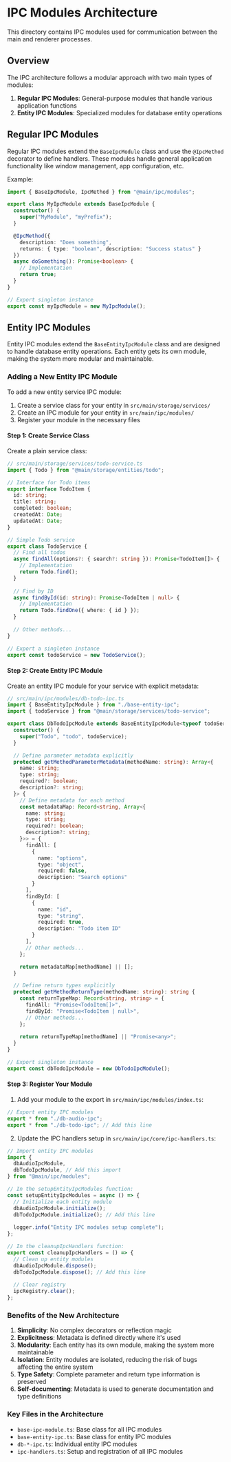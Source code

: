# IPC Modules Architecture

This directory contains IPC modules used for communication between the main and renderer processes.

## Overview

The IPC architecture follows a modular approach with two main types of modules:

1. **Regular IPC Modules**: General-purpose modules that handle various application functions
2. **Entity IPC Modules**: Specialized modules for database entity operations

## Regular IPC Modules

Regular IPC modules extend the `BaseIpcModule` class and use the `@IpcMethod` decorator to define handlers. These modules handle general application functionality like window management, app configuration, etc.

Example:

```typescript
import { BaseIpcModule, IpcMethod } from "@main/ipc/modules";

export class MyIpcModule extends BaseIpcModule {
  constructor() {
    super("MyModule", "myPrefix");
  }

  @IpcMethod({
    description: "Does something",
    returns: { type: "boolean", description: "Success status" }
  })
  async doSomething(): Promise<boolean> {
    // Implementation
    return true;
  }
}

// Export singleton instance
export const myIpcModule = new MyIpcModule();
```

## Entity IPC Modules

Entity IPC modules extend the `BaseEntityIpcModule` class and are designed to handle database entity operations. Each entity gets its own module, making the system more modular and maintainable.

### Adding a New Entity IPC Module

To add a new entity service IPC module:

1. Create a service class for your entity in `src/main/storage/services/`
2. Create an IPC module for your entity in `src/main/ipc/modules/`
3. Register your module in the necessary files

#### Step 1: Create Service Class

Create a plain service class:

```typescript
// src/main/storage/services/todo-service.ts
import { Todo } from "@main/storage/entities/todo";

// Interface for Todo items
export interface TodoItem {
  id: string;
  title: string;
  completed: boolean;
  createdAt: Date;
  updatedAt: Date;
}

// Simple Todo service
export class TodoService {
  // Find all todos
  async findAll(options?: { search?: string }): Promise<TodoItem[]> {
    // Implementation
    return Todo.find();
  }
  
  // Find by ID
  async findById(id: string): Promise<TodoItem | null> {
    // Implementation
    return Todo.findOne({ where: { id } });
  }
  
  // Other methods...
}

// Export a singleton instance
export const todoService = new TodoService();
```

#### Step 2: Create Entity IPC Module

Create an entity IPC module for your service with explicit metadata:

```typescript
// src/main/ipc/modules/db-todo-ipc.ts
import { BaseEntityIpcModule } from "./base-entity-ipc";
import { todoService } from "@main/storage/services/todo-service";

export class DbTodoIpcModule extends BaseEntityIpcModule<typeof todoService> {
  constructor() {
    super("Todo", "todo", todoService);
  }

  // Define parameter metadata explicitly
  protected getMethodParameterMetadata(methodName: string): Array<{
    name: string;
    type: string;
    required?: boolean;
    description?: string;
  }> {
    // Define metadata for each method
    const metadataMap: Record<string, Array<{
      name: string;
      type: string;
      required?: boolean;
      description?: string;
    }>> = {
      findAll: [
        {
          name: "options",
          type: "object",
          required: false,
          description: "Search options"
        }
      ],
      findById: [
        {
          name: "id",
          type: "string",
          required: true,
          description: "Todo item ID"
        }
      ],
      // Other methods...
    };

    return metadataMap[methodName] || [];
  }

  // Define return types explicitly
  protected getMethodReturnType(methodName: string): string {
    const returnTypeMap: Record<string, string> = {
      findAll: "Promise<TodoItem[]>",
      findById: "Promise<TodoItem | null>",
      // Other methods...
    };
    
    return returnTypeMap[methodName] || "Promise<any>";
  }
}

// Export singleton instance
export const dbTodoIpcModule = new DbTodoIpcModule();
```

#### Step 3: Register Your Module

1. Add your module to the export in `src/main/ipc/modules/index.ts`:

```typescript
// Export entity IPC modules
export * from "./db-audio-ipc";
export * from "./db-todo-ipc"; // Add this line
```

2. Update the IPC handlers setup in `src/main/ipc/core/ipc-handlers.ts`:

```typescript
// Import entity IPC modules
import {
  dbAudioIpcModule,
  dbTodoIpcModule, // Add this import
} from "@main/ipc/modules";

// In the setupEntityIpcModules function:
const setupEntityIpcModules = async () => {
  // Initialize each entity module
  dbAudioIpcModule.initialize();
  dbTodoIpcModule.initialize(); // Add this line
  
  logger.info("Entity IPC modules setup complete");
};

// In the cleanupIpcHandlers function:
export const cleanupIpcHandlers = () => {
  // Clean up entity modules
  dbAudioIpcModule.dispose();
  dbTodoIpcModule.dispose(); // Add this line
  
  // Clear registry
  ipcRegistry.clear();
};
```

### Benefits of the New Architecture

1. **Simplicity**: No complex decorators or reflection magic
2. **Explicitness**: Metadata is defined directly where it's used
3. **Modularity**: Each entity has its own module, making the system more maintainable
4. **Isolation**: Entity modules are isolated, reducing the risk of bugs affecting the entire system
5. **Type Safety**: Complete parameter and return type information is preserved
6. **Self-documenting**: Metadata is used to generate documentation and type definitions

### Key Files in the Architecture

- `base-ipc-module.ts`: Base class for all IPC modules
- `base-entity-ipc.ts`: Base class for entity IPC modules
- `db-*-ipc.ts`: Individual entity IPC modules
- `ipc-handlers.ts`: Setup and registration of all IPC modules
